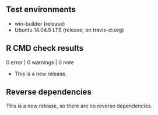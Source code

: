 ## Test environments
* win-builder (release)
* Ubuntu 14.04.5 LTS (release, on travis-ci.org)

## R CMD check results

0 error  | 0 warnings | 0 note

* This is a new release.

## Reverse dependencies

This is a new release, so there are no reverse dependencies.
